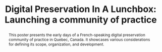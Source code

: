 ---
abstract: 'This poster presents the early days of a French-speaking digital preservation
  community of practice in Quebec, Canada. It showcases various considerations for
  defining its scope, organization, and development. '
creators:
- Emilie Fortin
- Mireille Nappert
date: null
document_url: https://osf.io/download/vmky5/
grand_parent: iPRES
institutions:
- Universite Laval
keywords:
- community of practice
- knowledge sharing
landing_page_url: https://osf.io/sz37m/
language: eng
layout: publication
license: CC-BY 4.0 International
notes_url: null
parent: iPRES 2022
publication_type: poster
size: null
slides_url: https://osf.io/download/z2fgy/
source_name: iPRES:osf:sz37m
stream_url: https://osf.io/download/mkapg/
title: 'Digital Preservation In A Lunchbox: Launching a community of practice '
year: 2022
---